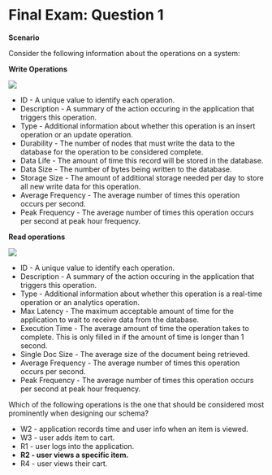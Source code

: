 # Final Exam: Question 1

**Scenario**

Consider the following information about the operations on a system:

**Write Operations**

![](https://university-courses.s3.amazonaws.com/M320/m320-final-question1-writes.png)

- ID - A unique value to identify each operation.
- Description - A summary of the action occuring in the application that triggers this operation.
- Type - Additional information about whether this operation is an insert operation or an update operation.
- Durability - The number of nodes that must write the data to the database for the operation to be considered complete.
- Data Life - The amount of time this record will be stored in the database.
- Data Size - The number of bytes being written to the database.
- Storage Size - The amount of additional storage needed per day to store all new write data for this operation.
- Average Frequency - The average number of times this operation occurs per second.
- Peak Frequency - The average number of times this operation occurs per second at peak hour frequency.

**Read operations**

![](https://university-courses.s3.amazonaws.com/M320/m320-final-question1-reads.png)

- ID - A unique value to identify each operation.
- Description - A summary of the action occuring in the application that triggers this operation.
- Type - Additional information about whether this operation is a real-time operation or an analytics operation.
- Max Latency - The maximum acceptable amount of time for the application to wait to receive data from the database.
- Execution Time - The average amount of time the operation takes to complete. This is only filled in if the amount of time is longer than 1 second.
- Single Doc Size - The average size of the document being retrieved.
- Average Frequency - The average number of times this operation occurs per second.
- Peak Frequency - The average number of times this operation occurs per second at peak hour frequency.

Which of the following operations is the one that should be considered most prominently when designing our schema?



- W2 - application records time and user info when an item is viewed.
- W3 - user adds item to cart.
- R1 - user logs into the application.
- **R2 - user views a specific item.**
- R4 - user views their cart.
